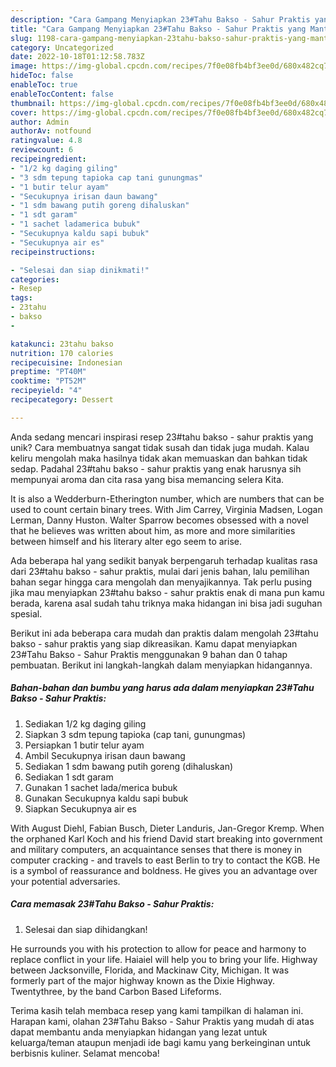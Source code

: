 ```yaml
---
description: "Cara Gampang Menyiapkan 23#Tahu Bakso - Sahur Praktis yang Mantap"
title: "Cara Gampang Menyiapkan 23#Tahu Bakso - Sahur Praktis yang Mantap"
slug: 1198-cara-gampang-menyiapkan-23tahu-bakso-sahur-praktis-yang-mantap
category: Uncategorized
date: 2022-10-18T01:12:58.783Z
image: https://img-global.cpcdn.com/recipes/7f0e08fb4bf3ee0d/680x482cq70/23tahu-bakso-sahur-praktis-foto-resep-utama.jpg
hideToc: false
enableToc: true
enableTocContent: false
thumbnail: https://img-global.cpcdn.com/recipes/7f0e08fb4bf3ee0d/680x482cq70/23tahu-bakso-sahur-praktis-foto-resep-utama.jpg
cover: https://img-global.cpcdn.com/recipes/7f0e08fb4bf3ee0d/680x482cq70/23tahu-bakso-sahur-praktis-foto-resep-utama.jpg
author: Admin
authorAv: notfound
ratingvalue: 4.8
reviewcount: 6
recipeingredient:
- "1/2 kg daging giling"
- "3 sdm tepung tapioka cap tani gunungmas"
- "1 butir telur ayam"
- "Secukupnya irisan daun bawang"
- "1 sdm bawang putih goreng dihaluskan"
- "1 sdt garam"
- "1 sachet ladamerica bubuk"
- "Secukupnya kaldu sapi bubuk"
- "Secukupnya air es"
recipeinstructions:

- "Selesai dan siap dinikmati!"
categories:
- Resep
tags:
- 23tahu
- bakso
- 

katakunci: 23tahu bakso  
nutrition: 170 calories
recipecuisine: Indonesian
preptime: "PT40M"
cooktime: "PT52M"
recipeyield: "4"
recipecategory: Dessert

---
```





Anda sedang mencari inspirasi resep 23#tahu bakso - sahur praktis yang unik? Cara membuatnya sangat tidak susah dan tidak juga mudah. Kalau keliru mengolah maka hasilnya tidak akan memuaskan dan bahkan tidak sedap. Padahal 23#tahu bakso - sahur praktis yang enak harusnya sih mempunyai aroma dan cita rasa yang bisa memancing selera Kita.





It is also a Wedderburn-Etherington number, which are numbers that can be used to count certain binary trees. With Jim Carrey, Virginia Madsen, Logan Lerman, Danny Huston. Walter Sparrow becomes obsessed with a novel that he believes was written about him, as more and more similarities between himself and his literary alter ego seem to arise.

Ada beberapa hal yang sedikit banyak berpengaruh terhadap kualitas rasa dari 23#tahu bakso - sahur praktis, mulai dari jenis bahan, lalu pemilihan bahan segar hingga cara mengolah dan menyajikannya. Tak perlu pusing jika mau menyiapkan 23#tahu bakso - sahur praktis enak di mana pun kamu berada, karena asal sudah tahu triknya maka hidangan ini bisa jadi suguhan spesial.






Berikut ini ada beberapa cara mudah dan praktis dalam mengolah 23#tahu bakso - sahur praktis yang siap dikreasikan. Kamu dapat menyiapkan 23#Tahu Bakso - Sahur Praktis menggunakan 9 bahan dan 0 tahap pembuatan. Berikut ini langkah-langkah dalam menyiapkan hidangannya.

<!--inarticleads1-->

##### Bahan-bahan dan bumbu yang harus ada dalam menyiapkan 23#Tahu Bakso - Sahur Praktis:

1. Sediakan 1/2 kg daging giling
1. Siapkan 3 sdm tepung tapioka (cap tani, gunungmas)
1. Persiapkan 1 butir telur ayam
1. Ambil Secukupnya irisan daun bawang
1. Sediakan 1 sdm bawang putih goreng (dihaluskan)
1. Sediakan 1 sdt garam
1. Gunakan 1 sachet lada/merica bubuk
1. Gunakan Secukupnya kaldu sapi bubuk
1. Siapkan Secukupnya air es


With August Diehl, Fabian Busch, Dieter Landuris, Jan-Gregor Kremp. When the orphaned Karl Koch and his friend David start breaking into government and military computers, an acquaintance senses that there is money in computer cracking - and travels to east Berlin to try to contact the KGB. He is a symbol of reassurance and boldness. He gives you an advantage over your potential adversaries. 

<!--inarticleads2-->

##### Cara memasak 23#Tahu Bakso - Sahur Praktis:


1. Selesai dan siap dihidangkan!

He surrounds you with his protection to allow for peace and harmony to replace conflict in your life. Haiaiel will help you to bring your life. Highway between Jacksonville, Florida, and Mackinaw City, Michigan. It was formerly part of the major highway known as the Dixie Highway. Twentythree, by the band Carbon Based Lifeforms. 

Terima kasih telah membaca resep yang kami tampilkan di halaman ini. Harapan kami, olahan 23#Tahu Bakso - Sahur Praktis yang mudah di atas dapat membantu anda menyiapkan hidangan yang lezat untuk keluarga/teman ataupun menjadi ide bagi kamu yang berkeinginan untuk berbisnis kuliner. Selamat mencoba!
